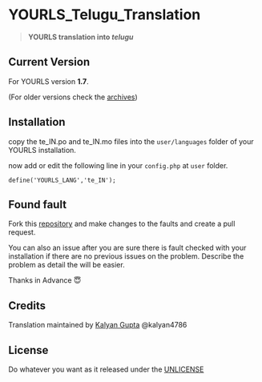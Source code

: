 # YOURLS_Telugu_Translation
> **YOURLS translation into *telugu***

## Current Version

For YOURLS version **1.7**.

(For older versions check the [archives](https://github.com/kalyan4786/YOURLS_Telugu_Translation/releases))

## Installation

copy the te_IN.po and te_IN.mo files into the `user/languages` folder of your YOURLS installation.

now add or edit the following line in your `config.php` at `user` folder.

`define('YOURLS_LANG','te_IN');`

## Found fault

Fork this [repository](https://github.com/kalyan4786/YOURLS_Telugu_Translation/) and make changes to the faults and create a pull request.

You can also an issue after you are sure there is fault checked with your installation if there are no previous issues on the problem. Describe the problem as detail the will be easier.

Thanks in Advance :innocent:

## Credits

Translation maintained by [Kalyan Gupta](https://www.kalyangupta.ml) @kalyan4786

## License

Do whatever you want as it released under the [UNLICENSE](http://unlicense.org)
